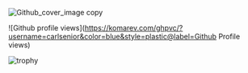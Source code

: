<!--
# Hi 🙋‍♂️, Business Sponsor & Strong Code Pen ✏
-->

![Github_cover_image copy](https://github.com/carlsenior/carlsenior/assets/135102284/6e880691-82f0-48ae-9075-327e07178224)

![Github profile views](https://komarev.com/ghpvc/?username=carlsenior&color=blue&style=plastic@label=Github Profile views)


![trophy](https://github-profile-trophy.vercel.app/?username=carlsenior&column=-1&theme=onedark&margin-w=10)

<!--
**carlsenior/carlsenior** is a ✨ _special_ ✨ repository because its `README.md` (this file) appears on your GitHub profile.

Here are some ideas to get you started:

- 🔭 I’m currently working on ...
- 🌱 I’m currently learning ...
- 👯 I’m looking to collaborate on ...
- 🤔 I’m looking for help with ...
- 💬 Ask me about ...
- 📫 How to reach me: ...
- 😄 Pronouns: ...
- ⚡ Fun fact: ...
-->
